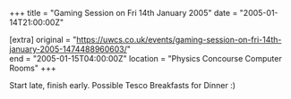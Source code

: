 +++
title = "Gaming Session on Fri 14th January 2005"
date = "2005-01-14T21:00:00Z"

[extra]
original = "https://uwcs.co.uk/events/gaming-session-on-fri-14th-january-2005-1474488960603/"    
end = "2005-01-15T04:00:00Z"
location = "Physics Concourse Computer Rooms"
+++

Start late, finish early. Possible Tesco Breakfasts for Dinner :)


